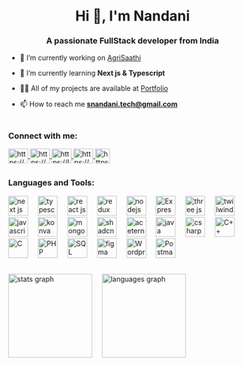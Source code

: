 <h1 align="center">Hi 👋, I'm Nandani</h1>
<h3 align="center">A passionate FullStack developer from India</h3>

- 🔭 I’m currently working on [AgriSaathi](https://github.com/technandani/AgriSaathi)

- 🌱 I’m currently learning **Next js & Typescript**

- 👨‍💻 All of my projects are available at [Portfolio](https://technandani.vercel.app)

- 📫 How to reach me **snandani.tech@gmail.com**

#
<h3 align="left">Connect with me:</h3>

<div align="left">
<a href="https://www.linkedin.com/in/technandani" target="blank">
   <img align="center" src="https://raw.githubusercontent.com/rahuldkjain/github-profile-readme-generator/master/src/images/icons/Social/linked-in-alt.svg" alt="https://www.linkedin.com/in/technandani" height="30" width="40" />
</a>
   
<a href="https://www.behance.net/nandanikumari13" target="blank">
   <img align="center" src="https://raw.githubusercontent.com/rahuldkjain/github-profile-readme-generator/master/src/images/icons/Social/behance.svg" alt="https://www.behance.net/nandanikumari13" height="30" width="40" />
</a>

<a href="https://leetcode.com/u/nks854338/" target="blank">
   <img align="center" src="https://raw.githubusercontent.com/rahuldkjain/github-profile-readme-generator/master/src/images/icons/Social/leet-code.svg" alt="https://leetcode.com/u/nks854338/" height="30" width="40" />
</a>

<a href="https://upskillmafia.com/mern/nks854338" target="blank">
   <img align="center" src="https://github.com/user-attachments/assets/1cbc6c8a-e1d9-47b6-947f-41b4f737e5b4" alt="https://upskillmafia.com/mern/nks854338" height="30" width="40" />
</a> 

<a href="https://www.naukri.com/code360/profile/cd2eabdc-e5a3-48af-b2ea-6ad9d2c896fc" target="blank">
   <img align="center" src="https://github.com/user-attachments/assets/51429b39-8502-40e1-9270-206ad05a6714" alt="https://www.naukri.com/code360/profile/cd2eabdc-e5a3-48af-b2ea-6ad9d2c896fc" height="30"/>
</a>

</div>


##

<h3 align="left">Languages and Tools:</h3>

<div align="">
  <img src="https://github.com/user-attachments/assets/0851448e-afe3-4d4b-a262-a47b045f13a5" height="40" alt="next js"  />
  <img width="12" />
  <img src="https://cdn.jsdelivr.net/gh/devicons/devicon/icons/typescript/typescript-original.svg" height="40" alt="typescript"  />
  <img width="12" />
  <img src="https://cdn.jsdelivr.net/gh/devicons/devicon/icons/react/react-original.svg" height="40" alt="react js"  />
  <img width="12" />
  <img src="https://github.com/user-attachments/assets/7fb1d95b-98ba-4941-9f49-f9b564dff351" height="40" alt="redux"  />
  <img width="12" />
  <img src="https://github.com/user-attachments/assets/4aa51933-2a41-4eb2-8ed8-c174a8fe0342" height="40" alt="nodejs"  />
  <img width="12" />
  <img src="https://github.com/user-attachments/assets/68130256-64d6-49b8-bfd7-4447f76a0996" height="40" alt="Express js"  />
  <img width="12" />
  <img src="https://github.com/user-attachments/assets/8af0b1db-2c7f-43b4-b8c8-ff2168e060f2" height="40" alt="three js"  />
  <img width="12" />
  <img src="https://github.com/user-attachments/assets/d0ad1009-869f-49b9-a451-5b382fc5d0f9" height="40" alt="twilwind"  />
  <img width="12" />
  <img src="https://cdn.jsdelivr.net/gh/devicons/devicon/icons/javascript/javascript-original.svg" height="40" alt="javascript"  />
  <img width="12" />
  <img src="https://github.com/user-attachments/assets/7243cee6-d17a-45e6-827c-4a81a0f6b293" height="40" alt="konva"  />
  <img width="12" />
  <img src="https://github.com/user-attachments/assets/35e8d017-9bff-42f6-88df-d7c9bd86febf" height="40" alt="mongoDB"  />
  <img width="12" />
  <img src="https://github.com/user-attachments/assets/635e89fa-16e7-4d43-9e87-29295e829cea" height="40" alt="shadcn ui"  />
  <img width="12" />
  <img src="https://github.com/user-attachments/assets/03105704-4f77-4656-b9dd-0390404158db" height="40" alt="aceternity ui"  />
  <img width="12" /> 
  <img src="https://github.com/user-attachments/assets/5af21e69-c171-4f64-aa3e-f33e5bc959b4" height="40" alt="java"  />
  <img width="12" />
  <img src="https://cdn.jsdelivr.net/gh/devicons/devicon/icons/csharp/csharp-original.svg" height="40" alt="csharp"  />
  <img width="12" />
  <img src="https://github.com/user-attachments/assets/1cc40a06-44c8-443f-b3ab-4566dff995ed" height="40" alt="C++"  />
  <img width="12" />
  <img src="https://github.com/user-attachments/assets/b22b691a-01cb-4718-9244-8f685dfbbd87" height="40" alt="C"  />
  <img width="12" />
  <img src="https://github.com/user-attachments/assets/e212f9cf-6f58-4772-91bd-e1e8453dad34" height="40" alt="PHP"  />
  <img width="12" />
  <img src="https://github.com/user-attachments/assets/44fc6f00-b7d9-4d43-936b-987ade534070" height="40" alt="SQL"  />
  <img width="12" />
  <img src="https://github.com/user-attachments/assets/55cc5fdc-7c2c-4428-9c81-04f14ec6758f" height="40" alt="figma"  />
  <img width="12" />
  <img src="https://github.com/user-attachments/assets/a4c50db2-d828-4895-9320-517f96f0f91c" height="40" alt="Wordpress"  />
  <img width="12" />
  <img src="https://github.com/user-attachments/assets/dfaf2769-1638-42a7-a838-76a69abeeb9f" height="40" alt="Postman"  />
</div>


##

<div align="left">
  <img src="https://github-readme-stats.vercel.app/api?username=technandani&hide_title=false&hide_rank=false&show_icons=true&include_all_commits=true&count_private=true&disable_animations=false&theme=dark&locale=en&hide_border=false" height="170" alt="stats graph"  />
   <img width="12" />
  <img src="https://github-readme-stats.vercel.app/api/top-langs?username=technandani&locale=en&hide_title=false&layout=compact&card_width=320&langs_count=5&theme=dark&hide_border=false" height="170" alt="languages graph"  />
</div>


#

<br clear="both">

